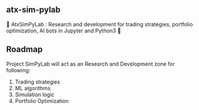 atx-sim-pylab
-------------------------------------------------------------
🔬 AtxSimPyLab : Research and development for trading strategies, portfolio optimization, AI bots in Jupyter and Python3 🐉 

Roadmap
-------------------------------------------------------------
Project SimPyLab will act as an Research and Development zone for following:
1. Trading strategies
2. ML algorithms
3. Simulation logic
4. Portfolio Optimization
